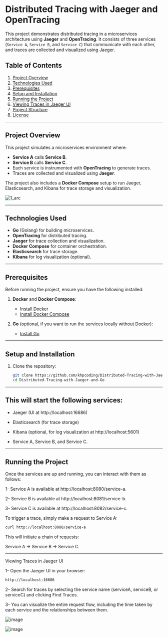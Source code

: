 # Distributed Tracing with Jaeger and OpenTracing

This project demonstrates distributed tracing in a microservices architecture using **Jaeger** and **OpenTracing**. It consists of three services (`Service A`, `Service B`, and `Service C`) that communicate with each other, and traces are collected and visualized using Jaeger.

## Table of Contents

1. [Project Overview](#project-overview)
2. [Technologies Used](#technologies-used)
3. [Prerequisites](#prerequisites)
4. [Setup and Installation](#setup-and-installation)
5. [Running the Project](#running-the-project)
6. [Viewing Traces in Jaeger UI](#viewing-traces-in-jaeger-ui)
7. [Project Structure](#project-structure)
8. [License](#license)

---

## Project Overview

This project simulates a microservices environment where:
- **Service A** calls **Service B**.
- **Service B** calls **Service C**.
- Each service is instrumented with **OpenTracing** to generate traces.
- Traces are collected and visualized using **Jaeger**.

The project also includes a **Docker Compose** setup to run Jaeger, Elasticsearch, and Kibana for trace storage and visualization.


![1_arc](https://github.com/user-attachments/assets/2f713118-07ce-4a63-a3ee-c9f5e61d3b29)



---

## Technologies Used

- **Go** (Golang) for building microservices.
- **OpenTracing** for distributed tracing.
- **Jaeger** for trace collection and visualization.
- **Docker Compose** for container orchestration.
- **Elasticsearch** for trace storage.
- **Kibana** for log visualization (optional).

---

## Prerequisites

Before running the project, ensure you have the following installed:

1. **Docker** and **Docker Compose**:
   - [Install Docker](https://docs.docker.com/get-docker/)
   - [Install Docker Compose](https://docs.docker.com/compose/install/)

2. **Go** (optional, if you want to run the services locally without Docker):
   - [Install Go](https://golang.org/doc/install)

---

## Setup and Installation

1. Clone the repository:
   ```bash
   git clone https://github.com/khpcoding/Distributed-Tracing-with-Jaeger-and-Go.git
   cd Distributed-Tracing-with-Jaeger-and-Go
   ```
---

## This will start the following services:

  - Jaeger (UI at http://localhost:16686)

  - Elasticsearch (for trace storage)

  - Kibana (optional, for log visualization at http://localhost:5601)

  - Service A, Service B, and Service C.

---
## Running the Project

Once the services are up and running, you can interact with them as follows:

1- Service A is available at http://localhost:8080/service-a.

2- Service B is available at http://localhost:8081/service-b.

3- Service C is available at http://localhost:8082/service-c.

To trigger a trace, simply make a request to Service A:

```bash
curl http://localhost:8080/service-a
```
This will initiate a chain of requests:

Service A → Service B → Service C.

---

Viewing Traces in Jaeger UI

1- Open the Jaeger UI in your browser:

```bash
http://localhost:16686
```
2- Search for traces by selecting the service name (serviceA, serviceB, or serviceC) and clicking Find Traces.

3- You can visualize the entire request flow, including the time taken by each service and the relationships between them.

![image](https://github.com/user-attachments/assets/82f388e5-2294-44de-a0f0-c6c5c4928519)


![image](https://github.com/user-attachments/assets/ff7ac7d3-8206-4a85-b26e-fea768e74270)


